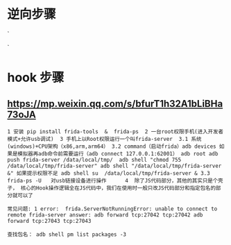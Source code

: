 # 逆向步骤
`

`

# hook 步骤 
## https://mp.weixin.qq.com/s/bfurT1h32A1bLiBHa73oJA

`
1 安装 pip install frida-tools  &  frida-ps 
2 一台root权限手机(进入开发者模式+允许usb调试) 
3 手机上以Root权限运行一个叫frida-server 
    3.1 系统(windows)+CPU架构（x86,arm,arm64）
    3.2 command（启动frida）adb devices
        如果是模拟器再adb命令前需要运行（adb connect 127.0.0.1:62001）
        adb root
        adb push frida-server /data/local/tmp/ 
        adb shell "chmod 755 /data/local/tmp/frida-server"
        adb shell "/data/local/tmp/frida-server &"
        如果提示权限不足
        adb shell
        su 
        /data/local/tmp/frida-server &
    3.3 frida-ps -U   对usb链接设备进行操作     
4  除了JS代码部分，其他的其实只是个壳子，
   核心的Hook操作逻辑全在JS代码中，我们在使用时一般只改JS代码部分和指定包名的部分就可以了
`


`
常见问题:
    1 error:  frida.ServerNotRunningError: unable to connect to remote frida-server
      answer: adb forward tcp:27042 tcp:27042
              adb forward tcp:27043 tcp:27043
`

`
查找包名：
adb shell pm list packages -3
`